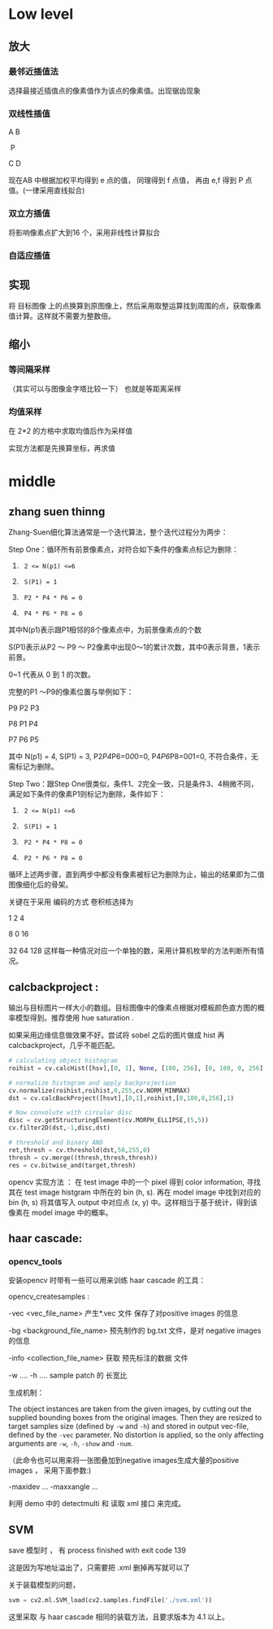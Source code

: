 # Low level

## 放大

### 最邻近插值法

选择最接近插值点的像素值作为该点的像素值。出现锯齿现象

### 双线性插值

A      B

​      P

C       D

现在AB 中根据加权平均得到 e 点的值， 同理得到 f 点值， 再由 e,f 得到 P 点值。(一律采用直线拟合)

### 双立方插值

将影响像素点扩大到16 个，采用非线性计算拟合

### 自适应插值

## 实现

将 目标图像 上的点换算到原图像上，然后采用取整运算找到周围的点，获取像素值计算。这样就不需要为整数倍。

## 缩小

### 等间隔采样

（其实可以与图像金字塔比较一下） 也就是等距离采样

### 均值采样

在 2*2 的方格中求取均值后作为采样值

实现方法都是先换算坐标，再求值

# middle

## zhang suen thinng

Zhang-Suen细化算法通常是一个迭代算法，整个迭代过程分为两步：

Step One：循环所有前景像素点，对符合如下条件的像素点标记为删除：

1.      2 <= N(p1) <=6

2.      S(P1) = 1

3.      P2 * P4 * P6 = 0

4.      P4 * P6 * P8 = 0

其中N(p1)表示跟P1相邻的8个像素点中，为前景像素点的个数

S(P1)表示从P2 ～ P9 ～ P2像素中出现0～1的累计次数，其中0表示背景，1表示前景。

0~1 代表从 0 到 1 的次数。

完整的P1 ～P9的像素位置与举例如下：

P9    P2    P3

P8    P1     P4

P7     P6    P5


其中 N(p1) = 4, S(P1) = 3, P2*P4*P6=0*0*0=0, P4*P6*P8=0*0*1=0, 不符合条件，无需标记为删除。

Step Two：跟Step One很类似，条件1、2完全一致，只是条件3、4稍微不同，满足如下条件的像素P1则标记为删除，条件如下：

1.      2 <= N(p1) <=6

2.      S(P1) = 1

3.      P2 * P4 * P8 = 0

4.      P2 * P6 * P8 = 0

循环上述两步骤，直到两步中都没有像素被标记为删除为止，输出的结果即为二值图像细化后的骨架。

关键在于采用 编码的方式 卷积核选择为 

1   2    4

8   0    16 

32  64  128    这样每一种情况对应一个单独的数，采用计算机枚举的方法判断所有情况。

## calcbackproject :

输出与目标图片一样大小的数组。目标图像中的像素点根据对模板颜色直方图的概率模型得到。推荐使用 hue saturation .

如果采用边缘信息做效果不好。尝试将 sobel 之后的图片做成 hist 再 calcbackproject，几乎不能匹配。

```python
# calculating object histogram
roihist = cv.calcHist([hsv],[0, 1], None, [180, 256], [0, 180, 0, 256] )

# normalize histogram and apply backprojection
cv.normalize(roihist,roihist,0,255,cv.NORM_MINMAX)
dst = cv.calcBackProject([hsvt],[0,1],roihist,[0,180,0,256],1)

# Now convolute with circular disc
disc = cv.getStructuringElement(cv.MORPH_ELLIPSE,(5,5))
cv.filter2D(dst,-1,disc,dst)

# threshold and binary AND
ret,thresh = cv.threshold(dst,50,255,0)
thresh = cv.merge((thresh,thresh,thresh))
res = cv.bitwise_and(target,thresh)
```

opencv 实现方法 ： 在 test image 中的一个 pixel 得到 color information, 寻找其在 test image histgram 中所在的 bin (h, s). 再在 model image 中找到对应的 bin (h, s) 将其值写入 output 中对应点 (x, y) 中。这样相当于基于统计，得到该像素在 model image 中的概率。

## haar cascade:

### opencv_tools

安装opencv 时带有一些可以用来训练 haar cascade 的工具：

opencv_createsamples : 

-vec  <vec_file_name>   产生*.vec 文件 保存了对positive images 的信息

-bg  <background_file_name>  预先制作的 bg.txt 文件，是对 negative images 的信息

-info <collection_file_name>  获取 预先标注的数据 文件

-w  .... -h .... sample patch 的 长宽比

生成机制：

The object instances are taken from the given images, by cutting out the supplied bounding boxes from the original images. Then they are resized to target samples size (defined by `-w` and `-h`) and stored in output vec-file, defined by the `-vec` parameter. No distortion is applied, so the only affecting arguments are `-w`, `-h`, `-show` and `-num`.

（此命令也可以用来将一张图叠加到negative images生成大量的positive images ， 采用下面参数:)

-maxidev  ...   -maxxangle  ... 

利用 demo 中的 detectmulti 和 读取 xml 接口 来完成。

## SVM

save 模型时 ， 有 process finished with exit code 139 

这是因为写地址溢出了，只需要把 .xml 删掉再写就可以了

关于装载模型的问题， 

```python
svm = cv2.ml.SVM_load(cv2.samples.findFile('./svm.xml'))
```

这里采取 与 haar cascade 相同的装载方法，且要求版本为 4.1 以上。







